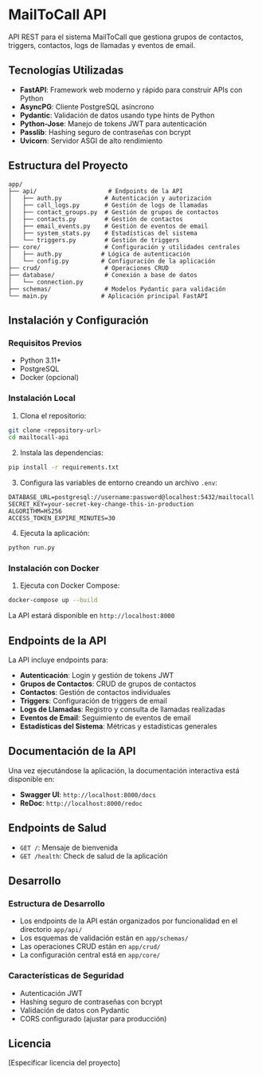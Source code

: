 # MailToCall API

API REST para el sistema MailToCall que gestiona grupos de contactos, triggers, contactos, logs de llamadas y eventos de email.

## Tecnologías Utilizadas

- **FastAPI**: Framework web moderno y rápido para construir APIs con Python
- **AsyncPG**: Cliente PostgreSQL asíncrono
- **Pydantic**: Validación de datos usando type hints de Python
- **Python-Jose**: Manejo de tokens JWT para autenticación
- **Passlib**: Hashing seguro de contraseñas con bcrypt
- **Uvicorn**: Servidor ASGI de alto rendimiento

## Estructura del Proyecto

```
app/
├── api/                    # Endpoints de la API
│   ├── auth.py            # Autenticación y autorización
│   ├── call_logs.py       # Gestión de logs de llamadas
│   ├── contact_groups.py  # Gestión de grupos de contactos
│   ├── contacts.py        # Gestión de contactos
│   ├── email_events.py    # Gestión de eventos de email
│   ├── system_stats.py    # Estadísticas del sistema
│   └── triggers.py        # Gestión de triggers
├── core/                  # Configuración y utilidades centrales
│   ├── auth.py           # Lógica de autenticación
│   └── config.py         # Configuración de la aplicación
├── crud/                  # Operaciones CRUD
├── database/              # Conexión a base de datos
│   └── connection.py
├── schemas/               # Modelos Pydantic para validación
└── main.py               # Aplicación principal FastAPI
```

## Instalación y Configuración

### Requisitos Previos

- Python 3.11+
- PostgreSQL
- Docker (opcional)

### Instalación Local

1. Clona el repositorio:
```bash
git clone <repository-url>
cd mailtocall-api
```

2. Instala las dependencias:
```bash
pip install -r requirements.txt
```

3. Configura las variables de entorno creando un archivo `.env`:
```
DATABASE_URL=postgresql://username:password@localhost:5432/mailtocall
SECRET_KEY=your-secret-key-change-this-in-production
ALGORITHM=HS256
ACCESS_TOKEN_EXPIRE_MINUTES=30
```

4. Ejecuta la aplicación:
```bash
python run.py
```

### Instalación con Docker

1. Ejecuta con Docker Compose:
```bash
docker-compose up --build
```

La API estará disponible en `http://localhost:8000`

## Endpoints de la API

La API incluye endpoints para:

- **Autenticación**: Login y gestión de tokens JWT
- **Grupos de Contactos**: CRUD de grupos de contactos
- **Contactos**: Gestión de contactos individuales
- **Triggers**: Configuración de triggers de email
- **Logs de Llamadas**: Registro y consulta de llamadas realizadas
- **Eventos de Email**: Seguimiento de eventos de email
- **Estadísticas del Sistema**: Métricas y estadísticas generales

## Documentación de la API

Una vez ejecutándose la aplicación, la documentación interactiva está disponible en:

- **Swagger UI**: `http://localhost:8000/docs`
- **ReDoc**: `http://localhost:8000/redoc`

## Endpoints de Salud

- `GET /`: Mensaje de bienvenida
- `GET /health`: Check de salud de la aplicación

## Desarrollo

### Estructura de Desarrollo

- Los endpoints de la API están organizados por funcionalidad en el directorio `app/api/`
- Los esquemas de validación están en `app/schemas/`
- Las operaciones CRUD están en `app/crud/`
- La configuración central está en `app/core/`

### Características de Seguridad

- Autenticación JWT
- Hashing seguro de contraseñas con bcrypt
- Validación de datos con Pydantic
- CORS configurado (ajustar para producción)

## Licencia

[Especificar licencia del proyecto]